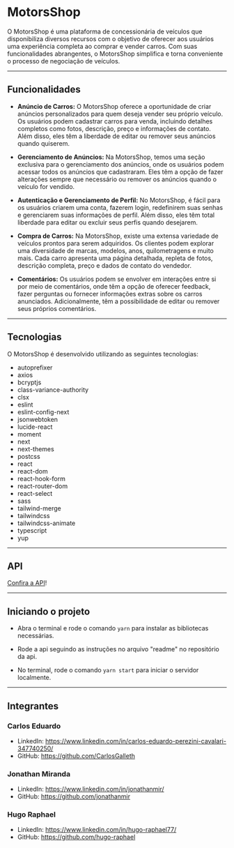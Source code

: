 # MotorsShop

O MotorsShop é uma plataforma de concessionária de veículos que disponibiliza diversos recursos com o objetivo de oferecer aos usuários uma experiência completa ao comprar e vender carros. Com suas funcionalidades abrangentes, o MotorsShop simplifica e torna conveniente o processo de negociação de veículos.

---

## Funcionalidades

- **Anúncio de Carros:** O MotorsShop oferece a oportunidade de criar anúncios personalizados para quem deseja vender seu próprio veículo. Os usuários podem cadastrar carros para venda, incluindo detalhes completos como fotos, descrição, preço e informações de contato. Além disso, eles têm a liberdade de editar ou remover seus anúncios quando quiserem.

- **Gerenciamento de Anúncios:** Na MotorsShop, temos uma seção exclusiva para o gerenciamento dos anúncios, onde os usuários podem acessar todos os anúncios que cadastraram. Eles têm a opção de fazer alterações sempre que necessário ou remover os anúncios quando o veículo for vendido.

- **Autenticação e Gerenciamento de Perfil:** No MotorsShop, é fácil para os usuários criarem uma conta, fazerem login, redefinirem suas senhas e gerenciarem suas informações de perfil. Além disso, eles têm total liberdade para editar ou excluir seus perfis quando desejarem.

- **Compra de Carros:** Na MotorsShop, existe uma extensa variedade de veículos prontos para serem adquiridos. Os clientes podem explorar uma diversidade de marcas, modelos, anos, quilometragens e muito mais. Cada carro apresenta uma página detalhada, repleta de fotos, descrição completa, preço e dados de contato do vendedor.

- **Comentários:** Os usuários podem se envolver em interações entre si por meio de comentários, onde têm a opção de oferecer feedback, fazer perguntas ou fornecer informações extras sobre os carros anunciados. Adicionalmente, têm a possibilidade de editar ou remover seus próprios comentários.

---

## Tecnologias

O MotorsShop é desenvolvido utilizando as seguintes tecnologias:

- autoprefixer
- axios
- bcryptjs
- class-variance-authority
- clsx
- eslint
- eslint-config-next
- jsonwebtoken
- lucide-react
- moment
- next
- next-themes
- postcss
- react
- react-dom
- react-hook-form
- react-router-dom
- react-select
- sass
- tailwind-merge
- tailwindcss
- tailwindcss-animate
- typescript
- yup

---

## API

[Confira a API](https://github.com/grupo12-t14/Kars-api)!

---

## Iniciando o projeto

- Abra o terminal e rode o comando `yarn` para instalar as bibliotecas necessárias.

- Rode a api seguindo as instruções no arquivo "readme" no repositório da api.

- No terminal, rode o comando `yarn start` para iniciar o servidor localmente.

---

## Integrantes

### Carlos Eduardo

- LinkedIn: https://www.linkedin.com/in/carlos-eduardo-perezini-cavalari-347740250/
- GitHub: https://github.com/CarlosGalleth

### Jonathan Miranda

- LinkedIn: https://www.linkedin.com/in/jonathanmir/
- GitHub: https://github.com/jonathanmir

### Hugo Raphael

- LinkedIn: https://www.linkedin.com/in/hugo-raphael77/
- GitHub: https://github.com/hugo-raphael